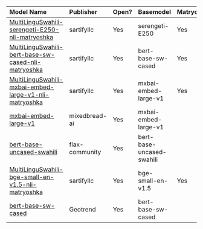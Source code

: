 | Model Name                                                                                                                                       | Publisher      | Open?   | Basemodel                 | Matryoshka   | Dimension   |   Average |   AfriSentiClassification |   AfriSentiLangClassification |   MasakhaNEWSClassification |   MassiveIntentClassification |   MassiveScenarioClassification |   SwahiliNewsClassification |   NTREXBitextMining |   MasakhaNEWSClusteringP2P |   MasakhaNEWSClusteringS2S |    XNLI |   MIRACLReranking |   MIRACLRetrieval |
|:-------------------------------------------------------------------------------------------------------------------------------------------------|:---------------|:--------|:--------------------------|:-------------|:------------|----------:|--------------------------:|------------------------------:|----------------------------:|------------------------------:|--------------------------------:|----------------------------:|--------------------:|---------------------------:|---------------------------:|--------:|------------------:|------------------:|
| [MultiLinguSwahili-serengeti-E250-nli-matryoshka](https://huggingface.co/sartifyllc/MultiLinguSwahili-serengeti-E250-nli-matryoshka)             | sartifyllc     | Yes     | serengeti-E250            | Yes          | 768         |   51.3997 |                   45.4011 |                       77.6318 |                     71.4496 |                       56.4492 |                         61.2038 |                     63.9453 |           63.4926   |                    38.6383 |                   32.6575  | 77.0157 |            19.287 |             9.624 |
| [MultiLinguSwahili-bert-base-sw-cased-nli-matryoshka](https://huggingface.co/sartifyllc/MultiLinguSwahili-bert-base-sw-cased-nli-matryoshka)     | sartifyllc     | Yes     | bert-base-sw-cased        | Yes          | 768         |   42.2575 |                   35.4278 |                       82.2461 |                     64.8529 |                       46.1332 |                         50.5649 |                     57.041  |            5.16086  |                    37.6302 |                   19.7916  | 68.5115 |            22.57  |            17.16  |
| [MultiLinguSwahili-mxbai-embed-large-v1-nli-matryoshka](https://huggingface.co/sartifyllc/MultiLinguSwahili-mxbai-embed-large-v1-nli-matryoshka) | sartifyllc     | Yes     | mxbai-embed-large-v1      | Yes          | 768         |   40.0694 |                   36.7914 |                       81.9434 |                     54.2647 |                       46.7182 |                         51.2206 |                     57.2949 |            5.4534   |                    34.5571 |                    9.27166 | 70.311  |            21.831 |            11.176 |
| [mxbai-embed-large-v1](https://huggingface.co/mixedbread-ai/mxbai-embed-large-v1)                                                                | mixedbread-ai  | Yes     | mxbai-embed-large-v1      |              | ?           |   39.6734 |                   35.0802 |                       83.4229 |                     57.416  |                       43.8635 |                         47.1923 |                     54.4678 |            5.87399  |                    27.5669 |                   21.1763  | 56.0497 |            23.742 |            20.229 |
| [bert-base-uncased-swahili](https://huggingface.co/flax-community/bert-base-uncased-swahili)                                                     | flax-community | Yes     | bert-base-uncased-swahili |              | ?           |   37.8727 |                   41.123  |                       80.8838 |                     66.0714 |                       48.302  |                         51.9334 |                     64.2236 |            0.400601 |                    18.6071 |                    2.04101 | 58.9762 |            13.807 |             8.103 |
| [MultiLinguSwahili-bge-small-en-v1.5-nli-matryoshka](https://huggingface.co/sartifyllc/MultiLinguSwahili-serengeti-E250-nli-matryoshka)          | sartifyllc     | Yes     | bge-small-en-v1.5         | Yes          | 256         |   36.3029 |                   35.107  |                       67.3486 |                     54.1597 |                       38.0027 |                         46.8393 |                     51.2305 |            5.01061  |                    21.7986 |                   17.8461  | 62.3059 |            21.521 |            14.465 |
| [bert-base-sw-cased](https://huggingface.co/Geotrend/bert-base-sw-cased)                                                                         | Geotrend       | Yes     | bert-base-sw-cased        |              | ?           |   33.6552 |                   35.3342 |                       84.3066 |                     62.3109 |                       36.3685 |                         38.7996 |                     57.9199 |            0.396624 |                    12.9566 |                    6.77267 | 55.6602 |            10.077 |             2.959 |